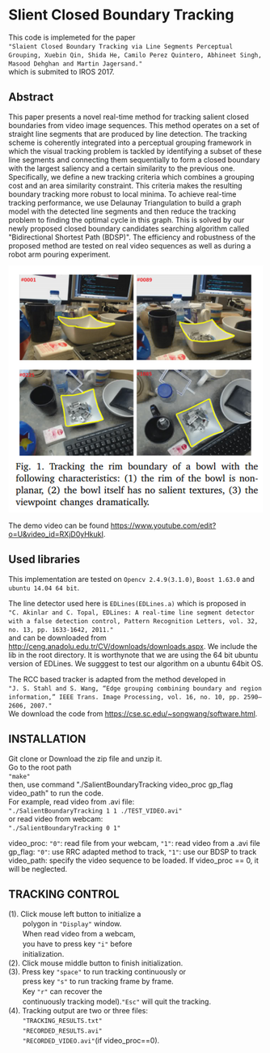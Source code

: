 Slient Closed Boundary Tracking
============================
This code is implemeted for the paper<br>
	`"Slaient Closed Boundary Tracking via Line Segments Perceptual Grouping, Xuebin Qin, Shida He, Camilo Perez Quintero, Abhineet Singh, Masood Dehghan and Martin Jagersand."` <br>
which is submited to IROS 2017.

Abstract
-----------------------------------------------
This paper presents a novel real-time method for tracking salient closed boundaries from video image sequences. This method operates on a set of straight line segments that are produced by line detection. The tracking scheme is coherently integrated into a perceptual grouping framework in which the visual tracking problem is tackled by identifying a subset of these line segments and connecting them sequentially to form a closed boundary with the largest saliency and a certain similarity to the previous one. Specifically, we define a new tracking criteria which combines a grouping cost and an area similarity constraint. This criteria makes the resulting boundary tracking more robust to local minima. To achieve real-time tracking performance, we use Delaunay Triangulation to build a graph model with the detected line segments and then reduce the tracking problem to finding the optimal cycle in this graph. This is solved by our newly proposed closed boundary candidates searching algorithm called "Bidirectional Shortest Path (BDSP)". The efficiency and robustness of the proposed method are tested on real video sequences as well as during a robot arm pouring experiment.

![SalientClosedBoundaryTracking image](SalientClosedBoundaryTracking.png)<br>

The demo video can be found https://www.youtube.com/edit?o=U&video_id=RXjD0yHkukI.

Used libraries
----------------------------------------------
This implementation are tested on `Opencv 2.4.9(3.1.0)`, `Boost 1.63.0` and `ubuntu 14.04 64 bit`.

The line detector used here is `EDLines(EDLines.a)` which is proposed in <br>
	`"C. Akinlar and C. Topal, EDLines: A real-time line segment detector with a false detection control, Pattern Recognition Letters, vol. 32, no. 13, pp. 1633-1642, 2011."` <br>
and can be downloaded from http://ceng.anadolu.edu.tr/CV/downloads/downloads.aspx. We include the lib in the root directory. It is worthynote that we are using the 64 bit ubuntu version of EDLines. We sugggest to test our algorithm on a ubuntu 64bit OS.

The RCC based tracker is adapted from the method developed in <br>
	`"J. S. Stahl and S. Wang, “Edge grouping combining boundary and region information,” IEEE Trans. Image Processing, vol. 16, no. 10, pp. 2590–2606, 2007."` <br>
We download the code from https://cse.sc.edu/~songwang/software.html.

INSTALLATION
-------------------------------------------------
Git clone or Download the zip file and unzip it.<br>
Go to the root path<br>
	`"make"`<br>
then, use command "./SalientBoundaryTracking video_proc gp_flag video_path" to run the code.<br>
For example, read video from .avi file:<br>
	`"./SalientBoundaryTracking 1 1 ./TEST_VIDEO.avi"`<br>
or read video from webcam:<br>
	 `"./SalientBoundaryTracking 0 1"`<br>

video_proc: `"0"`: read file from your webcam, `"1"`: read video from a .avi file <br> 
gp_flag: 	`"0"`: use RRC adapted method to track,  `"1"`: use our BDSP to track <br>
video_path: specify the video sequence to be loaded. If video_proc == 0, it will be neglected.

TRACKING CONTROL
--------------------------------------------------
(1). Click mouse left button to initialize a<br>
　　polygon in `"Display"` window.<br>
　　When read video from a webcam,<br>
　　you have to press key `"i"` before<br>
　　initialization.<br>
(2). Click mouse middle button to finish initialization.<br>
(3). Press key `"space"` to run tracking continuously or<br>
　　press key `"s"` to run tracking frame by frame.<br>
　　Key `"r"` can recover the<br>
　　continuously tracking model).`"Esc"` will quit the tracking.<br>
(4). Tracking output are two or three files:<br>
　　`"TRACKING_RESULTS.txt"`<br>
　　`"RECORDED_RESULTS.avi"`<br>
　　`"RECORDED_VIDEO.avi"`(if video_proc==0).<br>
